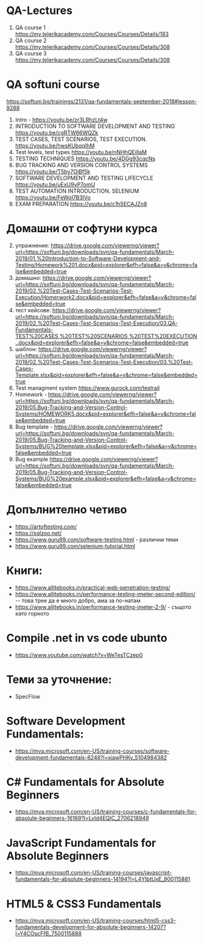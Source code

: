 # QA-Lectures
1. QA course 1 https://my.telerikacademy.com/Courses/Courses/Details/183
2. QA course 2 https://my.telerikacademy.com/Courses/Courses/Details/308
3. QA course 3 https://my.telerikacademy.com/Courses/Courses/Details/308

# QA softuni course
https://softuni.bg/trainings/2131/qa-fundamentals-september-2018#lesson-9288

1. Intro - https://youtu.be/zr3LRhzLt4w
2. INTRODUCTION TO SOFTWARE DEVELOPMENT AND TESTING https://youtu.be/cgRTW66WQZk
3. TEST CASES, TEST SCENARIOS, TEST EXECUTION. https://youtu.be/hwsKUbqqIhM
4. Test levels, test types https://youtu.be/nNHhQEillaM
5. TESTING TECHNIQUES https://youtu.be/4DGg93cqcNs
6. BUG TRACKING AND VERSION CONTROL SYSTEMS https://youtu.be/T5by7OiBf5k
7. SOFTWARE DEVELOPMENT AND TESTING LIFECYCLE https://youtu.be/uExU9vP7omU
8. TEST AUTOMATION INTRODUCTION. SELENIUM https://youtu.be/FeWoI7B3lVo
9. EXAM PREPARATION https://youtu.be/c1h5ECAJZn8

# Домашни от софтуни курса
2. упражнение: https://drive.google.com/viewerng/viewer?url=https://softuni.bg/downloads/svn/qa-fundamentals/March-2019/01.%20Introduction-to-Software-Development-and-Testing/Homework%201.docx&pid=explorer&efh=false&a=v&chrome=false&embedded=true
3. домашно: https://drive.google.com/viewerng/viewer?url=https://softuni.bg/downloads/svn/qa-fundamentals/March-2019/02.%20Test-Cases-Test-Scenarios-Test-Execution/Homerwork2.docx&pid=explorer&efh=false&a=v&chrome=false&embedded=true
3. тест кейсове: https://drive.google.com/viewerng/viewer?url=https://softuni.bg/downloads/svn/qa-fundamentals/March-2019/02.%20Test-Cases-Test-Scenarios-Test-Execution/03.QA-Fundamentals-TEST%20CASES,%20TEST%20SCENARIOS,%20TEST%20EXECUTION..docx&pid=explorer&efh=false&a=v&chrome=false&embedded=true
3. шаблон: https://drive.google.com/viewerng/viewer?url=https://softuni.bg/downloads/svn/qa-fundamentals/March-2019/02.%20Test-Cases-Test-Scenarios-Test-Execution/03.%20Test-Cases-Template.xlsx&pid=explorer&efh=false&a=v&chrome=false&embedded=true
3. Test managment system https://www.gurock.com/testrail
6. Homework - https://drive.google.com/viewerng/viewer?url=https://softuni.bg/downloads/svn/qa-fundamentals/March-2019/05.Bug-Tracking-and-Version-Control-Systems/HOMEWORK5.docx&pid=explorer&efh=false&a=v&chrome=false&embedded=true
6. Bug template - https://drive.google.com/viewerng/viewer?url=https://softuni.bg/downloads/svn/qa-fundamentals/March-2019/05.Bug-Tracking-and-Version-Control-Systems/BUG%20template.xlsx&pid=explorer&efh=false&a=v&chrome=false&embedded=true
6. Bug example https://drive.google.com/viewerng/viewer?url=https://softuni.bg/downloads/svn/qa-fundamentals/March-2019/05.Bug-Tracking-and-Version-Control-Systems/BUG%20example.xlsx&pid=explorer&efh=false&a=v&chrome=false&embedded=true

# Допълнително четиво
* https://artoftesting.com/
* https://sqlzoo.net/
* https://www.guru99.com/software-testing.html - различни теми
* https://www.guru99.com/selenium-tutorial.html


# Книги:
* https://www.allitebooks.in/practical-web-penetration-testing/
* https://www.allitebooks.in/performance-testing-jmeter-second-edition/ -- това трее да е много добро, ама за по-натам
* https://www.allitebooks.in/performance-testing-jmeter-2-9/ - същото като горното


# Compile .net in vs code ubunto
* https://www.youtube.com/watch?v=WeTesTCzep0


# Теми за уточнение:
* SpecFlow

# Software Development Fundamentals:
* https://mva.microsoft.com/en-US/training-courses/software-development-fundamentals-8248?l=xiawPHKy_5104984382

# C# Fundamentals for Absolute Beginners
* https://mva.microsoft.com/en-US/training-courses/c-fundamentals-for-absolute-beginners-16169?l=Lvld4EQIC_2706218949

# JavaScript Fundamentals for Absolute Beginners
* https://mva.microsoft.com/en-US/training-courses/javascript-fundamentals-for-absolute-beginners-14194?l=L4YIbtUxE_900115881

# HTML5 & CSS3 Fundamentals
* https://mva.microsoft.com/en-US/training-courses/html5-css3-fundamentals-development-for-absolute-beginners-14207?l=Y4COscFfB_7500115888
